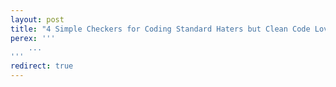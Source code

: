 ```yaml
---
layout: post
title: "4 Simple Checkers for Coding Standard Haters but Clean Code Lovers"
perex: '''
    ...
'''
redirect: true
---
```


<!-- redirect to new page -->
<meta content="0; url=https://tomasvotruba.cz/blog/2017/09/18/4-simple-checkers-for-coding-standard-haters-but-clean-code-lovers/">

